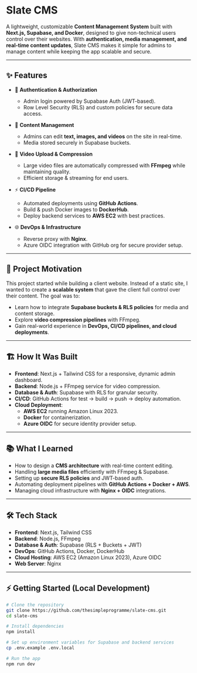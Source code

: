 # Slate CMS  

A lightweight, customizable **Content Management System** built with **Next.js, Supabase, and Docker**, designed to give non-technical users control over their websites. With **authentication, media management, and real-time content updates**, Slate CMS makes it simple for admins to manage content while keeping the app scalable and secure.  

---

## ✨ Features
- 🔐 **Authentication & Authorization**  
  - Admin login powered by Supabase Auth (JWT-based).  
  - Row Level Security (RLS) and custom policies for secure data access.  

- 📝 **Content Management**  
  - Admins can edit **text, images, and videos** on the site in real-time.  
  - Media stored securely in Supabase buckets.  

- 🎥 **Video Upload & Compression**  
  - Large video files are automatically compressed with **FFmpeg** while maintaining quality.  
  - Efficient storage & streaming for end users.  

- ⚡ **CI/CD Pipeline**  
  - Automated deployments using **GitHub Actions**.  
  - Build & push Docker images to **DockerHub**.  
  - Deploy backend services to **AWS EC2** with best practices.  

- 🌐 **DevOps & Infrastructure**  
  - Reverse proxy with **Nginx**.  
  - Azure OIDC integration with GitHub org for secure provider setup.  

---

## 🧠 Project Motivation
This project started while building a client website. Instead of a static site, I wanted to create a **scalable system** that gave the client full control over their content. The goal was to:  
- Learn how to integrate **Supabase buckets & RLS policies** for media and content storage.  
- Explore **video compression pipelines** with FFmpeg.  
- Gain real-world experience in **DevOps, CI/CD pipelines, and cloud deployments**.  

---

## 🏗️ How It Was Built
- **Frontend**: Next.js + Tailwind CSS for a responsive, dynamic admin dashboard.  
- **Backend**: Node.js + FFmpeg service for video compression.  
- **Database & Auth**: Supabase with RLS for granular security.  
- **CI/CD**: GitHub Actions for test → build → push → deploy automation.  
- **Cloud Deployment**:  
  - **AWS EC2** running Amazon Linux 2023.  
  - **Docker** for containerization.  
  - **Azure OIDC** for secure identity provider setup.  

---

## 📚 What I Learned
- How to design a **CMS architecture** with real-time content editing.  
- Handling **large media files** efficiently with FFmpeg & Supabase.  
- Setting up **secure RLS policies** and JWT-based auth.  
- Automating deployment pipelines with **GitHub Actions + Docker + AWS**.  
- Managing cloud infrastructure with **Nginx + OIDC** integrations.  

---

## 🛠️ Tech Stack
- **Frontend**: Next.js, Tailwind CSS  
- **Backend**: Node.js, FFmpeg  
- **Database & Auth**: Supabase (RLS + Buckets + JWT)  
- **DevOps**: GitHub Actions, Docker, DockerHub  
- **Cloud Hosting**: AWS EC2 (Amazon Linux 2023), Azure OIDC  
- **Web Server**: Nginx

---

## ⚡ Getting Started (Local Development)

```bash
# Clone the repository
git clone https://github.com/thesimpleprogramme/slate-cms.git
cd slate-cms

# Install dependencies
npm install

# Set up environment variables for Supabase and backend services
cp .env.example .env.local

# Run the app
npm run dev
